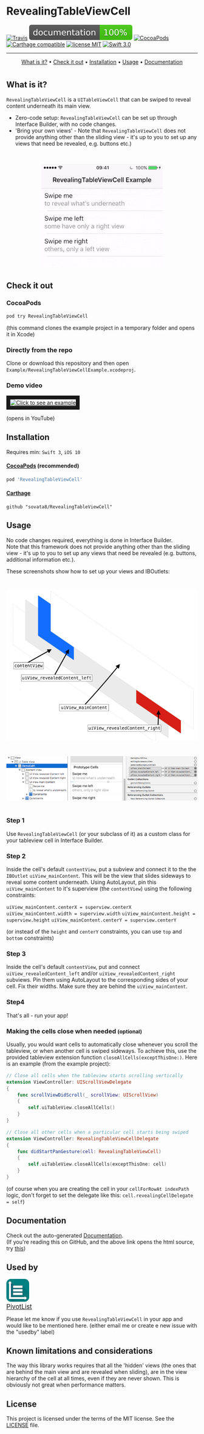 # RevealingTableViewCell

[![Travis](https://img.shields.io/travis/sovata8/RevealingTableViewCell.svg)](https://travis-ci.org/sovata8/RevealingTableViewCell/) ![docs](docs/badge.svg) [![CocoaPods](https://img.shields.io/cocoapods/v/RevealingTableViewCell.svg)][linkPod] [![Carthage compatible](https://img.shields.io/badge/Carthage-compatible-4BC51D.svg?style=flat)][linkCarthage]
[![license MIT](https://img.shields.io/cocoapods/l/RevealingTableViewCell.svg)][linkMITLicence]
[![Swift 3.0](https://img.shields.io/badge/Swift-3.0-FD7835.svg?style=flat)](https://swift.org/)

---

<p align="center">
    <a href="#what-is-it">What is it?</a>
    &bull;
    <a href="#check-it-out">Check it out</a>
    &bull;
    <a href="#installation">Installation</a>
    &bull;
    <a href="#usage">Usage</a>
    &bull;
    <a href="#documentation">Documentation</a>
</p>

#

## What is it?
`RevealingTableViewCell` is a `UITableViewCell` that can be swiped to reveal content underneath its main view.  

* Zero-code setup: `RevealingTableViewCell` can be set up through Interface Builder, with no code changes.
* 'Bring your own views' - Note that `RevealingTableViewCell` does not provide anything other than the sliding view - it's up to you to set up any views that need be revealed, e.g. buttons etc.)

<br/>
<p align="center"><img src="Screenshots/RevealingCellScreenRecording10s.gif" /></p>


## Check it out

### CocoaPods
```bash
pod try RevealingTableViewCell
```
(this command clones the example project in a temporary folder and opens it in Xcode)

### Directly from the repo
Clone or download this repository and then open `Example/RevealingTableViewCellExample.xcodeproj`.

### Demo video
<a href="http://www.youtube.com/watch?feature=player_embedded&v=6Dvg48Mb0Nc
" target="_blank"><img src="http://img.youtube.com/vi/6Dvg48Mb0Nc/0.jpg" 
alt="Click to see an example" width="240" height="180" border="10" /></a>

(opens in YouTube)

## Installation
Requires min: `Swift 3`, `iOS 10`


#### [CocoaPods][linkPod] (recommended)

```ruby
pod 'RevealingTableViewCell'
```

#### [Carthage][linkCarthage]
````
github "sovata8/RevealingTableViewCell"
````


## Usage
No code changes required, everything is done in Interface Builder.  
Note that this framework does not provide anything other than the sliding view - it's up to you to set up any views that need be revealed (e.g. buttons, additional information etc.).


These screenshots show how to set up your views and IBOutlets:

#

<p align="center"><img src="Screenshots/ViewStructure.png" /></p>

#

<p align="center"><img src="Screenshots/IBOutlets.png" /></p>

#

### Step 1
Use `RevealingTableViewCell` (or your subclass of it) as a custom class for your tableview cell in Interface Builder.

### Step 2
Inside the cell's default `contentView`, put a subview and connect it to the the `IBOutlet` `uiView_mainContent`. This will be the view that slides sideways to reveal some content underneath. Using AutoLayout, pin this `uiView_mainContent` to it's superview (the `contentView`) using the following constraints:  

`uiView_mainContent.centerX = superview.centerX`
`uiView_mainContent.width = superview.width`
`uiView_mainContent.height = superview.height`
`uiView_mainContent.centerY = superview.centerY`

(or instead of the `height` and `centerY` constraints, you can use `top` and `bottom` constraints)


### Step 3
Inside the cell's default `contentView`, put and connect `uiView_revealedContent_left` and/or `uiView_revealedContent_right` subviews. Pin them using AutoLayout to the corresponding sides of your cell. Fix their widths. Make sure they are behind the `uiView_mainContent`.

### Step4
That's all - run your app!




### Making the cells close when needed <small>(optional)</small>
Usually, you would want cells to automatically close whenever you scroll the tableview, or when another cell is swiped sideways. To achieve this, use the provided tableview extension function `closeAllCells(exceptThisOne:)`. Here is an example (from the example project):

```swift
// Close all cells when the tableview starts scrolling vertically
extension ViewController: UIScrollViewDelegate
{
    func scrollViewDidScroll(_ scrollView: UIScrollView)
    {
        self.uiTableView.closeAllCells()
    }
}
```
  
```swift
// Close all other cells when a particular cell starts being swiped
extension ViewController: RevealingTableViewCellDelegate
{
    func didStartPanGesture(cell: RevealingTableViewCell)
    {
        self.uiTableView.closeAllCells(exceptThisOne: cell)
    }
}
```
(of course when you are creating the cell in your `cellForRowAt indexPath` logic, don't forget to set the delegate like this: `cell.revealingCellDelegate = self`)


## Documentation
Check out the auto-generated [Documentation](docs/Classes/RevealingTableViewCell.html).  
(If you're reading this on GitHub, and the above link opens the html source, try [this](http://htmlpreview.github.io/?https://github.com/sovata8/RevealingTableViewCell/blob/1.0.6/docs/Classes/RevealingTableViewCell.html))

## Used by

<a href='https://pivotlistapp.com/' target="\_parent"><img src='Screenshots/app_icon_pivotlist.png' alt='Nozzle Logo' style='width:60px;'/></a>  
<big>[PivotList](https://pivotlistapp.com/)</big>

Please let me know if you use `RevealingTableViewCell` in your app and would like to be mentioned here. (either email me or create e new issue with the "usedby" label)

## Known limitations and considerations
The way this library works requires that all the 'hidden' views (the ones that are behind the main view and are revealed when sliding), are in the view hierarchy of the cell at all times, even if they are never shown. This is obviously not great when performance matters.


[linkDocumentation]:http://cocoadocs.org/docsets/RevealingTableViewCell
[linkPod]:https://cocoapods.org/pods/RevealingTableViewCell
[linkMITLicence]:http://opensource.org/licenses/MIT
[linkCarthage]:https://github.com/Carthage/Carthage


## License
This project is licensed under the terms of the MIT license. See the [LICENSE](LICENSE) file.
